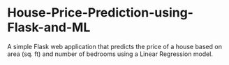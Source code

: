# House-Price-Prediction-using-Flask-and-ML
A simple Flask web application that predicts the price of a house based on area (sq. ft) and number of bedrooms using a Linear Regression model.
